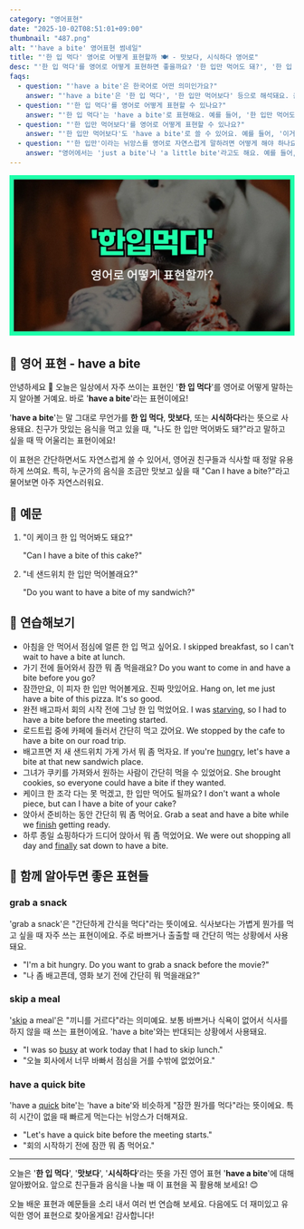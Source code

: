 ```yaml
---
category: "영어표현"
date: "2025-10-02T08:51:01+09:00"
thumbnail: "487.png"
alt: "'have a bite' 영어표현 썸네일"
title: "'한 입 먹다' 영어로 어떻게 표현할까 🍽️ - 맛보다, 시식하다 영어로"
desc: "'한 입 먹다'를 영어로 어떻게 표현하면 좋을까요? '한 입만 먹어도 돼?', '한 입 먹어볼래?' 등을 영어로 표현하는 법을 배워봅시다. 다양한 예문을 통해서 연습하고 본인의 표현으로 만들어 보세요."
faqs: 
  - question: "'have a bite'은 한국어로 어떤 의미인가요?"
    answer: "'have a bite'은 '한 입 먹다', '한 입만 먹어보다' 등으로 해석돼요. 음식을 조금만 맛보고 싶을 때 쓰는 표현이에요."
  - question: "'한 입 먹다'를 영어로 어떻게 표현할 수 있나요?"
    answer: "'한 입 먹다'는 'have a bite'로 표현해요. 예를 들어, '한 입만 먹어도 돼?'는 'Can I have a bite?'라고 해요."
  - question: "'한 입만 먹어보다'를 영어로 어떻게 표현할 수 있나요?"
    answer: "'한 입만 먹어보다'도 'have a bite'로 쓸 수 있어요. 예를 들어, '이거 한 입만 먹어볼래?'는 'Do you want to have a bite of this?'라고 해요."
  - question: "'한 입만'이라는 뉘앙스를 영어로 자연스럽게 말하려면 어떻게 해야 하나요?"
    answer: "영어에서는 'just a bite'나 'a little bite'라고도 해요. 예를 들어, '나 진짜 한 입만 먹을게.'는 'I'll just have a bite.'라고 말해요."
---
```


!['have a bite' 영어표현](./487.png)

## 🌟 영어 표현 - have a bite

안녕하세요 👋 오늘은 일상에서 자주 쓰이는 표현인 '**한 입 먹다**'를 영어로 어떻게 말하는지 알아볼 거예요. 바로 '**have a bite**'라는 표현이에요!

'**have a bite**'는 말 그대로 무언가를 **한 입 먹다**, **맛보다**, 또는 **시식하다**라는 뜻으로 사용돼요. 친구가 맛있는 음식을 먹고 있을 때, "나도 한 입만 먹어봐도 돼?"라고 말하고 싶을 때 딱 어울리는 표현이에요!

이 표현은 간단하면서도 자연스럽게 쓸 수 있어서, 영어권 친구들과 식사할 때 정말 유용하게 쓰여요. 특히, 누군가의 음식을 조금만 맛보고 싶을 때 "Can I have a bite?"라고 물어보면 아주 자연스러워요.

## 📖 예문

1. "이 케이크 한 입 먹어봐도 돼요?"

   "Can I have a bite of this cake?"

2. "네 샌드위치 한 입만 먹어볼래요?"

   "Do you want to have a bite of my sandwich?"



## 💬 연습해보기

<ul data-interactive-list>

  <li data-interactive-item>
    <span data-toggler>아침을 안 먹어서 점심에 얼른 한 입 먹고 싶어요.</span>
    <span data-answer>I skipped breakfast, so I can't wait to have a bite at lunch.</span>
  </li>

  <li data-interactive-item>
    <span data-toggler>가기 전에 들어와서 잠깐 뭐 좀 먹을래요?</span>
    <span data-answer>Do you want to come in and have a bite before you go?</span>
  </li>

  <li data-interactive-item>
    <span data-toggler>잠깐만요, 이 피자 한 입만 먹어볼게요. 진짜 맛있어요.</span>
    <span data-answer>Hang on, let me just have a bite of this pizza. It's so good.</span>
  </li>

  <li data-interactive-item>
    <span data-toggler>완전 배고파서 회의 시작 전에 그냥 한 입 먹었어요.</span>
    <span data-answer>I was <a href="/blog/in-english/503.starving/">starving</a>, so I had to have a bite before the meeting started.</span>
  </li>

  <li data-interactive-item>
    <span data-toggler>로드트립 중에 카페에 들러서 간단히 먹고 갔어요.</span>
    <span data-answer>We stopped by the cafe to have a bite on our road trip.</span>
  </li>

  <li data-interactive-item>
    <span data-toggler>배고프면 저 새 샌드위치 가게 가서 뭐 좀 먹자요.</span>
    <span data-answer>If you're <a href="/blog/in-english/437.hungry/">hungry</a>, let's have a bite at that new sandwich place.</span>
  </li>

  <li data-interactive-item>
    <span data-toggler>그녀가 쿠키를 가져와서 원하는 사람이 간단히 먹을 수 있었어요.</span>
    <span data-answer>She brought cookies, so everyone could have a bite if they wanted.</span>
  </li>

  <li data-interactive-item>
    <span data-toggler>케이크 한 조각 다는 못 먹겠고, 한 입만 먹어도 될까요?</span>
    <span data-answer>I don't want a whole piece, but can I have a bite of your cake?</span>
  </li>

  <li data-interactive-item>
    <span data-toggler>앉아서 준비하는 동안 간단히 뭐 좀 먹어요.</span>
    <span data-answer>Grab a seat and have a bite while we <a href="/blog/in-english/295.finish/">finish</a> getting ready.</span>
  </li>

  <li data-interactive-item>
    <span data-toggler>하루 종일 쇼핑하다가 드디어 앉아서 뭐 좀 먹었어요.</span>
    <span data-answer>We were out shopping all day and <a href="/blog/in-english/182.finally/">finally</a> sat down to have a bite.</span>
  </li>

</ul>

## 🤝 함께 알아두면 좋은 표현들

### grab a snack

'grab a snack'은 "간단하게 간식을 먹다"라는 뜻이에요. 식사보다는 가볍게 뭔가를 먹고 싶을 때 자주 쓰는 표현이에요. 주로 바쁘거나 출출할 때 간단히 먹는 상황에서 사용돼요.

- "I'm a bit hungry. Do you want to grab a snack before the movie?"
- "나 좀 배고픈데, 영화 보기 전에 간단히 뭐 먹을래요?"

### skip a meal

'[skip](/blog/in-english/369.skip/) a meal'은 "끼니를 거르다"라는 의미예요. 보통 바쁘거나 식욕이 없어서 식사를 하지 않을 때 쓰는 표현이에요. 'have a bite'와는 반대되는 상황에서 사용돼요.

- "I was so [busy](/blog/in-english/372.busy/) at work today that I had to skip lunch."
- "오늘 회사에서 너무 바빠서 점심을 거를 수밖에 없었어요."

### have a quick bite

'have a [quick](/blog/in-english/439.quick/) bite'는 'have a bite'와 비슷하게 "잠깐 뭔가를 먹다"라는 뜻이에요. 특히 시간이 없을 때 빠르게 먹는다는 뉘앙스가 더해져요.

- "Let's have a quick bite before the meeting starts."
- "회의 시작하기 전에 잠깐 뭐 좀 먹어요."

---

오늘은 '**한 입 먹다**', '**맛보다**', '**시식하다**'라는 뜻을 가진 영어 표현 '**have a bite**'에 대해 알아봤어요. 앞으로 친구들과 음식을 나눌 때 이 표현을 꼭 활용해 보세요! 😊

오늘 배운 표현과 예문들을 소리 내서 여러 번 연습해 보세요. 다음에도 더 재미있고 유익한 영어 표현으로 찾아올게요! 감사합니다!


